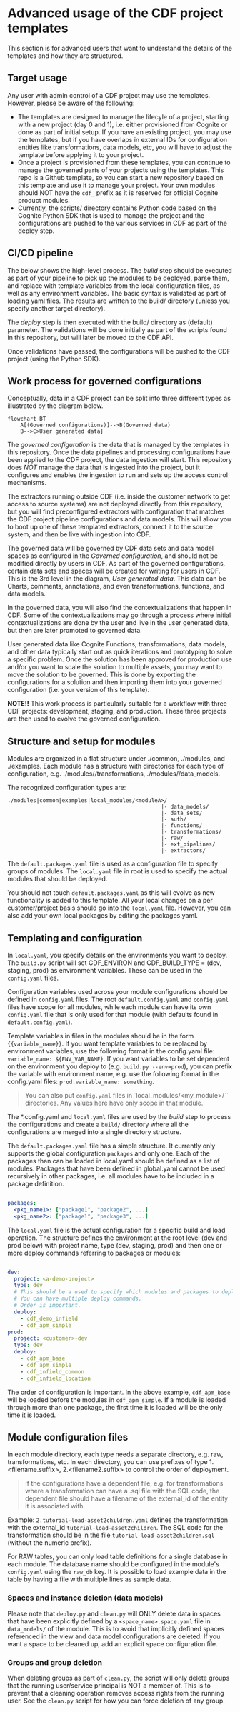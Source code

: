 # Advanced usage of the CDF project templates

This section is for advanced users that want to understand the details of the templates and how
they are structured.

## Target usage

Any user with admin control of a CDF project may use the templates. However, please be aware of the
following:

- The templates are designed to manage the lifecyle of a project, starting with a new project (day 0 and 1),
  i.e. either provisioned from Cognite or done as part of initial setup.
  If you have an existing project, you may use the templates,
  but if you have overlaps in external IDs for configuration entities like transformations, data models, etc,
  you will have to adjust the template before applying it to your project.
- Once a project is provisioned from these templates, you can continue to manage the governed parts of
  your projects using the templates. This repo is a Github template, so you can start a new repository
  based on this template and use it to manage your project. Your own modules should NOT have the `cdf_`
  prefix as it is reserved for official Cognite product modules.
- Currently, the scripts/ directory contains Python code based on the Cognite Python SDK that is
  used to manage the project and the configurations are pushed to the various services in CDF as part
  of the deploy step.

## CI/CD pipeline

The below shows the high-level process. The _build_ step should be executed as part of your pipeline to
pick up the modules to be deployed, parse them, and replace with template variables from the local
configuration files, as well as any environment variables. The basic syntax is validated as part
of loading yaml files. The results are written to the build/ directory (unless you specify another target
directory).

The _deploy_ step is then executed with the build/ directory as (default) parameter. The validations will be
done initially as part of the scripts found in this repository, but will later be moved
to the CDF API.

Once validations have passed, the configurations will be pushed to the CDF project (using the Python SDK).

## Work process for governed configurations

Conceptually, data in a CDF project can be split into three different types as illustrated by the
diagram below.

```mermaid
flowchart BT
    A[(Governed configurations)]-->B(Governed data)
    B-->C>User generated data]
```

The _governed configuration_ is the data that is managed by the templates in this repository. Once the
data pipelines and processing configurations have been applied to the CDF project, the data ingestion will start.
This repository does _NOT_ manage the data that is ingested into the project, but it configures and enables
the ingestion to run and sets up the access control mechanisms.

The extractors running outside CDF (i.e. inside the customer network to
get access to source systems) are not deployed directly from this repository, but you will find preconfigured
extractors with configuration that matches the CDF project pipeline configurations and data models. This
will allow you to boot up one of these templated extractors, connect it to the source system, and then
be live with ingestion into CDF.

The governed data will be governed by CDF data sets and data model spaces as configured in the
_Governed configuration_, and should not be
modified directly by users in CDF. As part of the governed configurations, certain data sets and spaces
will be created for writing for users in CDF. This is the 3rd level in the diagram, _User generated data_.
This data can be Charts, comments, annotations, and even transformations, functions, and data models.

In the governed data, you will also find the contextualizations that happen in CDF. Some of the
contextualizations may go through a process where initial contextualizations are done by the user
and live in the user generated data, but then are later promoted to governed data.

User generated data like Cognite Functions, transformations, data models, and other data typically
start out as quick iterations and prototyping to solve a specific problem. Once the solution has
been approved for production use and/or you want to scale the solution to multiple assets, you
may want to move the solution to be governed. This is done by exporting the configurations for a solution
and then importing them into your governed configuration (i.e. your version of this template).

**NOTE!!** This work process is particularly suitable for a workflow with three CDF projects:
development, staging, and production. These three projects are then used to evolve the governed
configuration.

## Structure and setup for modules

Modules are organized in a flat structure under ./common, ./modules, and ./examples. Each module has a structure
with directories for each type of configuration, e.g. ./modules/<moduleA>/transformations, ./modules/<moduleA>/data_models.

The recognized configuration types are:

```text
./modules|common|examples|local_modules/<moduleA>/
                                                |- data_models/
                                                |- data_sets/
                                                |- auth/
                                                |- functions/
                                                |- transformations/
                                                |- raw/
                                                |- ext_pipelines/
                                                |- extractors/

```

The `default.packages.yaml` file is used as a configuration file to specify groups of modules. The `local.yaml`
file in root is used to specify the actual modules that should be deployed.

You should not touch `default.packages.yaml` as this will evolve as new functionality is added to this
template. All your local changes on a per customer/project basis should go into the `local.yaml` file. However,
you can also add your own local packages by editing the packages.yaml.

## Templating and configuration

In `local.yaml`, you specify details on the environments you want to deploy. The `build.py` script will
set CDF_ENVIRON and CDF_BUILD_TYPE = (dev, staging, prod) as environment variables.
These can be used in the `config.yaml` files.

Configuration variables used across your module configurations should be defined in `config.yaml` files.
The root `default.config.yaml` and `config.yaml` files have scope for all modules, while each module can have its own `config.yaml`
file that is only used for that module (with defaults found in `default.config.yaml`).

Template variables in files in the modules  should be in the form `{{variable_name}}`.
If you want template variables to be replaced by environment variables, use the following format in the
config.yaml file: `variable_name: ${ENV_VAR_NAME}`.
If you want variables to be set dependent on the environment you deploy to (e.g. `build.py --env=prod`),
you can prefix the variable with environment name, e.g. use the following format in the config.yaml files:
 `prod.variable_name: something`.

> You can also put `config.yaml` files in `local_modules/<my_module>/`` directories. Any values here have only scope in that module.

The *.config.yaml and `local.yaml` files are used by the _build_ step  to
process the configurations and create a `build/` directory where all the configurations are
merged into a single directory structure.

The `default.packages.yaml` file has a simple structure. It currently only supports the global
configuration `packages` and only one. Each of the packages than can be loaded in local.yaml should
be defined as a list of modules. Packages that have been defined in global.yaml cannot
be used recursively in other packages, i.e. all modules have to be included in a package definition.

```yaml global.yaml

packages:
  <pkg_name1>: ["package1", "package2", ...]
  <pkg_name2>: ["package1", "package3", ...]

```

The `local.yaml` file is the actual configuration for a specific build and load operation.
The structure defines the environment at the root level (dev and prod below) with project name,
type (dev, staging, prod) and then one or more deploy commands referring to packages or modules:

```yaml local.yaml

dev:
  project: <a-demo-project>
  type: dev
  # This should be a used to specify which modules and packages to deploy locally and in the GitHub Action.
  # You can have multiple deploy commands.
  # Order is important.
  deploy:
    - cdf_demo_infield
    - cdf_apm_simple
prod:
  project: <customer>-dev
  type: dev
  deploy:
    - cdf_apm_base
    - cdf_apm_simple
    - cdf_infield_common
    - cdf_infield_location

```

The order of configuration is important. In the above example, `cdf_apm_base` will be loaded before
the modules in `cdf_apm_simple`. If a module is loaded through more than one package, the first time it is loaded
will be the only time it is loaded.

## Module configuration files

In each module directory, each type needs a separate directory, e.g. raw, transformations, etc. In each
directory, you can use prefixes of type 1.<filename.suffix>, 2.<filename2.suffix> to control the order of
deployment. 

> If the configurations have a dependent file, e.g. for transformations where a transformation
> can have a .sql file with the SQL code, the dependent file should have a filename of the external_id
> of the entity it is associated with.

Example:
`2.tutorial-load-asset2children.yaml` defines the transformation with the external_id
`tutorial-load-asset2children`. The SQL code for the transformation should be in the file
`tutorial-load-asset2children.sql` (without the numeric prefix).

For RAW tables, you can only load table definitions for a single database in each module.
The database name should be configured in the module's `config.yaml` using the `raw_db` key.
It is possible to load example data in the table by having a file with multiple lines as
sample data.

### Spaces and instance deletion (data models)

Please note that `deploy.py` and `clean.py` will ONLY delete data in spaces that have been explicitly
defined by a `<space_name>.space.yaml` file in `data_models/` of the module. This is to avoid that
implicitly defined spaces referenced in the view and data model configurations are deleted. If you want
a space to be cleaned up, add an explicit space configuration file.

### Groups and group deletion

When deleting groups as part of `clean.py`, the script will only delete groups that the running
user/service principal is NOT a member of. This is to prevent that a cleaning operation removes
access rights from the running user. See the `clean.py` script for how you can force deletion
of any group.
